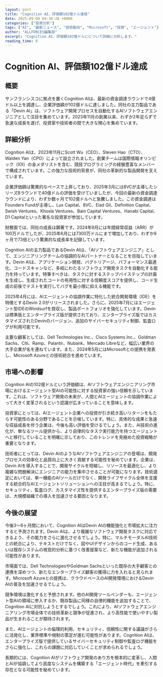 ```yaml
---
layout: post
title: "Cognition AI、評価額102億ドル達成"
date: 2025-09-09 04:36:28 +0000
categories: ["投資分析"]
tags: ["AI", "最新ニュース", "技術動向", "Microsoft", "投資", "エージェント"]
author: "ALLFORCES編集部"
excerpt: "Cognition AI、評価額102億ドルにについて詳細に分析します。"
reading_time: 8
---
```


# Cognition AI、評価額102億ドル達成

## 概要
サンフランシスコに拠点を置くCognition AIは、最新の資金調達ラウンドで4億ドル以上を調達し、企業評価額が102億ドルに達しました。同社の主力製品である「Devin AI」は、ソフトウェア開発プロセスを自動化するAIソフトウェアエンジニアとして注目を集めています。2023年11月の創業以来、わずか2年足らずで急速な成長を遂げ、投資家や技術者の間で大きな関心を集めています。

## 詳細分析
Cognition AIは、2023年11月にScott Wu（CEO）、Steven Hao（CTO）、Walden Yan（CPO）によって設立されました。創業チームは国際情報オリンピック（IOI）の金メダリストを含む、競技プログラミングの経験豊富なメンバーで構成されています。この強力な技術的背景が、同社の革新的な製品開発を支えています。

企業評価額は驚異的なペースで上昇しており、2025年3月には8VCが主導したシリーズBラウンドで40億ドルの評価を受けていましたが、今回の最新の資金調達ラウンドにより、わずか数ヶ月で102億ドルへと急騰しました。この資金調達はFounders Fundが主導し、Lux Capital、8VC、Elad Gil、Definition Capital、Swish Ventures、Khosla Ventures、Bain Capital Ventures、Hanabi Capital、D1 Capitalといった著名な投資家が参加しています。

財務面では、同社の成長は顕著です。2024年9月には年間経常収益（ARR）が100万ドルでしたが、2025年6月には7300万ドルにまで増加しており、わずか9ヶ月で73倍という驚異的な成長率を記録しています。

Cognition AIの主力製品であるDevin AIは、「AIソフトウェアエンジニア」として、エンジニアリングチームの協調的なAIパートナーとなることを目指しています。Devin AIは、アプリケーション開発、バグトリアージ、パフォーマンス最適化、コードスキャンなど、多岐にわたるソフトウェア開発タスクを自動化する能力を持っています。特筆すべきは、タスクに対するステップバイステップの計画を生成し、生成されたコードの有用性に対する信頼度スコアを提供し、コード生成の前後でテストを実行してバグを最小限に抑える機能です。

2025年4月には、AIエージェントの協調作業に特化した統合開発環境（IDE）を特徴とするDevin 2.0がリリースされました。さらに、2025年7月にはエージェント型IDEのWindsurfを買収し、製品ポートフォリオを強化しています。Devinは標準版とエンタープライズ版が提供されており、エンタープライズ版ではカスタマイズされたDevinのバージョン、追加のサイバーセキュリティ制御、監査ログが利用可能です。

主要な顧客としては、Dell Technologies Inc.、Cisco Systems Inc.、Goldman Sachs、Citi、Ramp、Palantir、Nubank、Mercado Libreなど、幅広い業界の大手企業が名を連ねています。また、2024年5月にはMicrosoftとの提携を発表し、Microsoft Azureとの技術統合を進めています。

## 市場への影響
Cognition AIの102億ドルという評価額は、AIソフトウェアエンジニアリング市場におけるエージェント型AIの可能性に対する投資家の強い信頼を示しています。これは、ソフトウェア開発の未来が、人間とAIエージェントの協調作業によって大きく変革されるという認識が広まっていることを意味します。

投資家にとっては、AIエージェント企業への投資が引き続き高いリターンをもたらす可能性のある分野であることを示唆しています。特に、具体的な成果と急速な収益成長を伴う企業は、今後も高い評価を受けるでしょう。また、AI技術の進化が、単なるツール提供から、より自律的なタスク実行能力を持つエージェントへと移行していることを明確に示しており、このトレンドを見極めた投資戦略が重要となります。

技術者にとっては、Devin AIのようなAIソフトウェアエンジニアの登場は、開発プロセスの効率化と品質向上に大きく貢献する可能性を秘めています。企業は、Devin AIを導入することで、開発サイクルを短縮し、リソースを最適化し、より複雑な問題解決にエンジニアの能力を集中させることが可能になります。技術選定においては、単一機能のAIツールだけでなく、開発ライフサイクル全体を支援する統合的なAIエージェントソリューションへの注目が高まるでしょう。特に、セキュリティ、監査ログ、カスタマイズ性を提供するエンタープライズ版の需要は、大規模組織での導入を加速させる要因となります。

## 今後の展望
今後3〜6ヶ月間において、Cognition AIはDevin AIの機能強化と市場拡大に注力すると予測されます。Devin AIは、より複雑なソフトウェア開発タスクに対応できるよう、その能力をさらに進化させるでしょう。特に、マルチモーダルAI技術との統合により、テキストだけでなく、図やUIデザインからのコード生成、あるいは既存システムの視覚的分析に基づく改善提案など、新たな機能が追加される可能性があります。

市場面では、Dell TechnologiesやGoldman Sachsといった既存の大手顧客との連携を深めつつ、新たなエンタープライズ顧客の獲得に力を入れると見られます。Microsoft Azureとの提携は、クラウドベースのAI開発環境におけるDevin AIの普及を加速させるでしょう。

競争環境は激化すると予想されます。他のAI開発ツールベンダーも、エージェント型AIの領域に参入するか、既存製品に同様の自律的機能を追加することで、Cognition AIに対抗しようとするでしょう。これにより、AIソフトウェアエンジニアリング市場全体での技術革新と競争が促進され、より高性能で使いやすい製品が生まれることが期待されます。

また、AIエージェントの倫理的利用、セキュリティ、信頼性に関する議論がさらに活発化し、業界標準や規制の策定が進む可能性があります。Cognition AIは、エンタープライズ版で提供しているサイバーセキュリティ制御や監査ログ機能をさらに強化し、これらの課題に対応していくことが求められるでしょう。

長期的には、Cognition AIがソフトウェア開発のあり方を根本的に変革し、人間とAIが協調してより高度なシステムを構築する「エージェント時代」を牽引する存在となる可能性を秘めています。


